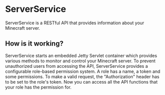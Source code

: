 # ServerService
ServerService is a RESTful API that provides information about your Minecraft server.

How is it working?
-
ServerService starts an embedded Jetty Servlet container which provides
various methods to monitor and control your Minecraft server.
To prevent unauthorized users from accessing the API, ServerService provides
a configurable role-based permission system. A role has a name, a token and 
some permissions. To make a valid request, the "Authorization" header has to be set
to the role's token. Now you can access all the API functions that your role has the
permission for.